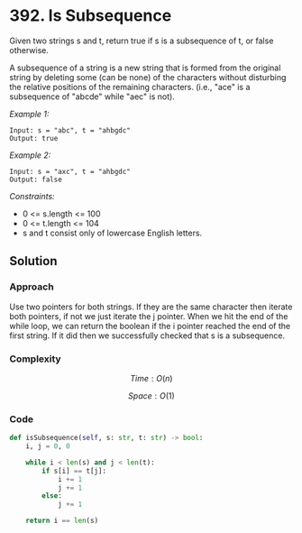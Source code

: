 # 392. Is Subsequence
Given two strings s and t, return true if s is a subsequence of t, or false otherwise.

A subsequence of a string is a new string that is formed from the original string by deleting some (can be none) of the characters without disturbing the relative positions of the remaining characters. (i.e., "ace" is a subsequence of "abcde" while "aec" is not).

*Example 1:*

```
Input: s = "abc", t = "ahbgdc"
Output: true
```

*Example 2:*

```
Input: s = "axc", t = "ahbgdc"
Output: false
```

*Constraints:*
* 0 <= s.length <= 100
* 0 <= t.length <= 104
* s and t consist only of lowercase English letters.

## Solution

### Approach
Use two pointers for both strings. If they are the same character then iterate both pointers, if not we just iterate the j pointer. When we hit the end of the while loop, we can return the boolean if the i pointer reached the end of the first string. If it did then we successfully checked that s is a subsequence.

### Complexity
$$Time: O(n)$$

$$Space: O(1)$$

### Code
```py
def isSubsequence(self, s: str, t: str) -> bool:
    i, j = 0, 0

    while i < len(s) and j < len(t):
        if s[i] == t[j]:
            i += 1
            j += 1
        else:
            j += 1

    return i == len(s)
```
